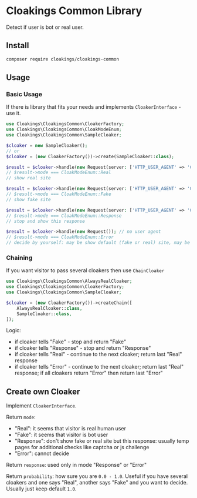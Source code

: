 Cloakings Common Library
========================

Detect if user is bot or real user.

## Install

```bash
composer require cloakings/cloakings-common
```

## Usage

### Basic Usage

If there is library that fits your needs and implements `CloakerInterface` - use it.

```php
use Cloakings\CloakingsCommon\CloakerFactory;
use Cloakings\CloakingsCommon\CloakModeEnum;
use Cloakings\CloakingsCommon\SampleCloaker;

$cloaker = new SampleCloaker();
// or
$cloaker = (new CloakerFactory())->create(SampleCloaker::class);

$result = $cloaker->handle(new Request(server: ['HTTP_USER_AGENT' => 'Chrome 100']));
// $result->mode === CloakModeEnum::Real
// show real site

$result = $cloaker->handle(new Request(server: ['HTTP_USER_AGENT' => 'GoogleBot', 'REMOTE_ADDR' => '8.8.8.8']));
// $result->mode === CloakModeEnum::Fake
// show fake site

$result = $cloaker->handle(new Request(server: ['HTTP_USER_AGENT' => 'GoogleBot', 'REMOTE_ADDR' => '11.22.33.44']));
// $result->mode === CloakModeEnum::Response
// stop and show this response

$result = $cloaker->handle(new Request()); // no user agent
// $result->mode === CloakModeEnum::Error
// decide by yourself: may be show default (fake or real) site, may be try chaining decision to another cloaker
```

### Chaining

If you want visitor to pass several cloakers then use `ChainCloaker`

```php
use Cloakings\CloakingsCommon\AlwaysRealCloaker;
use Cloakings\CloakingsCommon\CloakerFactory;
use Cloakings\CloakingsCommon\SampleCloaker;

$cloaker = (new CloakerFactory())->createChain([
    AlwaysRealCloaker::class,
    SampleCloaker::class,
]);
```

Logic:
- if cloaker tells "Fake" - stop and return "Fake"
- if cloaker tells "Response" - stop and return "Response"
- if cloaker tells "Real" - continue to the next cloaker;
  return last "Real" response
- if cloaker tells "Error" - continue to the next cloaker;
  return last "Real" response;
  if all cloakers return "Error" then return last "Error"

## Create own Cloaker

Implement `CloakerInterface`.

Return `mode`:
- "Real": it seems that visitor is real human user
- "Fake": it seems that visitor is bot user
- "Response": don't show fake or real site but this response:
  usually temp pages for additional checks like captcha or js challenge
- "Error": cannot decide

Return `response`: used only in mode "Response" or "Error"

Return `probability`: how sure you are `0.0 - 1.0`.
Useful if you have several cloakers and one says "Real", another says "Fake" and you want to decide.
Usually just keep default `1.0`.
